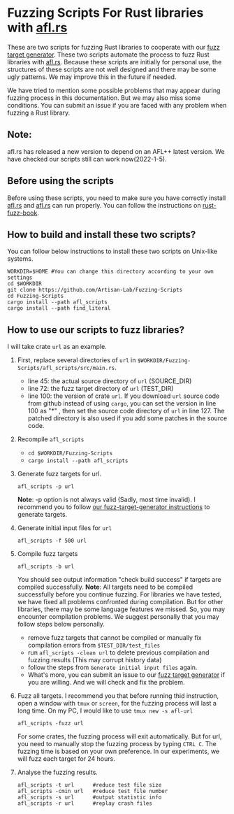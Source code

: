 # Fuzzing Scripts For Rust libraries with [afl.rs](https://github.com/rust-fuzz/afl.rs)  

These are two scripts for fuzzing Rust libraries to cooperate with our [fuzz target generator](https://github.com/Artisan-Lab/Fuzz-Target-Generator). These two scripts automate the process to fuzz Rust libraries with [afl.rs](https://github.com/rust-fuzz/afl.rs). Because these scripts are initially for personal use, the structures of these scripts are not well designed and there may be some ugly patterns. We may improve this in the future if needed.

We have tried to mention some possible problems that may appear during fuzzing process in this documentation. But we may also miss some conditions. You can submit an issue if you are faced with any problem when fuzzing a Rust library.

## Note:  
afl.rs has released a new version to depend on an AFL++ latest version. We have checked our scripts still can work now(2022-1-5).
## Before using the scripts  

Before using these scripts, you need to make sure you have correctly install [afl.rs](https://github.com/rust-fuzz/afl.rs) and [afl.rs](https://github.com/rust-fuzz/afl.rs) can run properly. You can follow the instructions on [rust-fuzz-book](https://rust-fuzz.github.io/book/afl.html).

## How to build and install these two scripts?

You can follow below instructions to install these two scripts on Unix-like systems.  
```shell
WORKDIR=$HOME #You can change this directory according to your own settings
cd $WORKDIR
git clone https://github.com/Artisan-Lab/Fuzzing-Scripts
cd Fuzzing-Scripts
cargo install --path afl_scripts
cargo install --path find_literal
```

## How to use our scripts to fuzz libraries?

I will take crate `url` as an example.

1. First, replace several directories of `url` in `$WORKDIR/Fuzzing-Scripts/afl_scripts/src/main.rs`.  
    + line 45: the actual source directory of `url` (SOURCE_DIR)
    + line 72: the fuzz target directory of `url`  (TEST_DIR)
    + line 100: the version of crate `url`. If you download `url` source code from github instead of using `cargo`, you can set the version in line 100 as "*" , then set the source code directory of `url` in line 127. The patched directory is also used if you add some patches in the source code.
2. Recompile `afl_scripts`  
    + `cd $WORKDIR/Fuzzing-Scripts`
    + `cargo install --path afl_scripts`
3. Generate fuzz targets for url.
    ```shell
    afl_scripts -p url
    ```
    **Note**: -p option is not always valid (Sadly, most time invalid). I recommend you to follow [our fuzz-target-generator instructions](https://github.com/Artisan-Lab/Fuzz-Target-Generator/blob/develop/README.md) to generate targets.  
4. Generate initial input files for `url` 
    ```shell
    afl_scripts -f 500 url
    ```
5. Compile fuzz targets
    ```shell
    afl_scripts -b url
    ```
    You should see output information "check build success" if targets are compiled successfully.
    **Note**: All targets need to be compiled successfully before you continue fuzzing. For libraries we have tested, we have fixed all problems confronted during compilation. But for other libraries, there may be some language features we missed. So, you may encounter compilation problems. We suggest personally that you may follow steps below personally.
    + remove fuzz targets that cannot be compiled or manually fix compilation errors from `$TEST_DIR/test_files`
    + run `afl_scripts -clean url` to delete previous compilation and fuzzing results (This may corrupt history data)
    + follow the steps from `Generate initial input files` again.
    + What's more, you can submit an issue to our [fuzz target generator](https://github.com/Artisan-Lab/Fuzz-Target-Generator) if you are willing. And we will check and fix the problem.


6. Fuzz all targets. I recommend you that before running thid instruction, open a window with `tmux` or `screen`, for the fuzzing process will last a long time. On my PC, I would like to use `tmux new -s afl-url` 
    ```shell
    afl_scripts -fuzz url
    ```
    For some crates, the fuzzing process will exit automatically. But for url, you need to manually stop the fuzzing process by typing `CTRL C`. The fuzzing time is based on your own preference. In our experiments, we will fuzz each target for 24 hours.
7. Analyse the fuzzing results.
    ```shell
    afl_scripts -t url      #reduce test file size
    afl_scripts -cmin url   #reduce test file number
    afl_scripts -s url      #output statistic info
    afl_scripts -r url      #replay crash files
    ```

